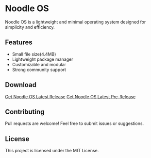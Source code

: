 # Noodle OS

Noodle OS is a lightweight and minimal operating system designed for simplicity and efficiency.

## Features
- Small file size(4.4MB)
- Lightweight package manager
- Customizable and modular
- Strong community support

## Download
[Get Noodle OS Latest Release](https://github.com/noodle-os/noodle-os/releases/latest/download/NoodleOS.iso)
[Get Noodle OS Latest Pre-Release](https://github.com/noodle-os/noodle-os/raw/refs/heads/main/bin/NoodleOS.iso)

## Contributing
Pull requests are welcome! Feel free to submit issues or suggestions.

## License
This project is licensed under the MIT License.

